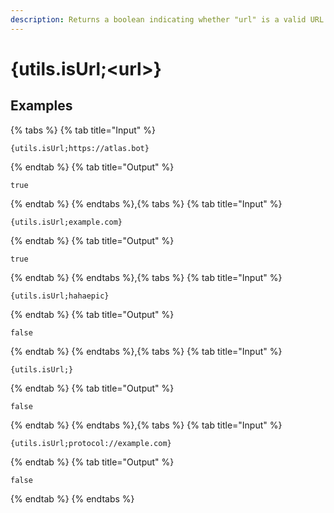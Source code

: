 ```yaml
---
description: Returns a boolean indicating whether "url" is a valid URL.
---
```

# {utils.isUrl;&lt;url>}
## Examples
{% tabs %}
{% tab title="Input" %}
```text
{utils.isUrl;https://atlas.bot}
```
{% endtab %}
{% tab title="Output" %}
```text
true
```
{% endtab %}
{% endtabs %},{% tabs %}
{% tab title="Input" %}
```text
{utils.isUrl;example.com}
```
{% endtab %}
{% tab title="Output" %}
```text
true
```
{% endtab %}
{% endtabs %},{% tabs %}
{% tab title="Input" %}
```text
{utils.isUrl;hahaepic}
```
{% endtab %}
{% tab title="Output" %}
```text
false
```
{% endtab %}
{% endtabs %},{% tabs %}
{% tab title="Input" %}
```text
{utils.isUrl;}
```
{% endtab %}
{% tab title="Output" %}
```text
false
```
{% endtab %}
{% endtabs %},{% tabs %}
{% tab title="Input" %}
```text
{utils.isUrl;protocol://example.com}
```
{% endtab %}
{% tab title="Output" %}
```text
false
```
{% endtab %}
{% endtabs %}
